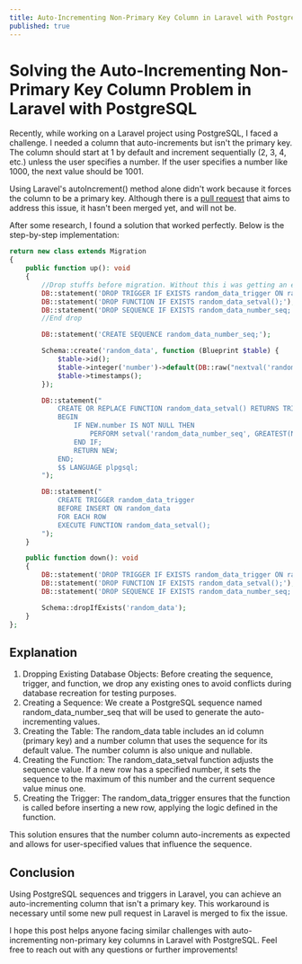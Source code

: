 ```yaml
---
title: Auto-Incrementing Non-Primary Key Column in Laravel with PostgreSQL
published: true
---
```


# Solving the Auto-Incrementing Non-Primary Key Column Problem in Laravel with PostgreSQL

Recently, while working on a Laravel project using PostgreSQL, I faced a challenge. I needed a column that auto-increments but isn't the primary key. The column should start at 1 by default and increment sequentially (2, 3, 4, etc.) unless the user specifies a number. If the user specifies a number like 1000, the next value should be 1001.

Using Laravel's autoIncrement() method alone didn't work because it forces the column to be a primary key. Although there is a [pull request](https://github.com/laravel/framework/pull/50155) that aims to address this issue, it hasn't been merged yet, and will not be.

After some research, I found a solution that worked perfectly. Below is the step-by-step implementation:

```php
return new class extends Migration
{
    public function up(): void
    {
        //Drop stuffs before migration. Without this i was getting an error when recreating database for tests porposes.
        DB::statement('DROP TRIGGER IF EXISTS random_data_trigger ON random_data;');
        DB::statement('DROP FUNCTION IF EXISTS random_data_setval();');
        DB::statement('DROP SEQUENCE IF EXISTS random_data_number_seq;');
        //End drop

        DB::statement('CREATE SEQUENCE random_data_number_seq;');

        Schema::create('random_data', function (Blueprint $table) {
            $table->id();
            $table->integer('number')->default(DB::raw("nextval('random_data_number_seq')"))->nullable()->unique();
            $table->timestamps();
        });

        DB::statement("
            CREATE OR REPLACE FUNCTION random_data_setval() RETURNS TRIGGER AS $$
            BEGIN
                IF NEW.number IS NOT NULL THEN
                    PERFORM setval('random_data_number_seq', GREATEST(NEW.number, nextval('random_data_number_seq') - 1));
                END IF;
                RETURN NEW;
            END;
            $$ LANGUAGE plpgsql;
        ");

        DB::statement("
            CREATE TRIGGER random_data_trigger
            BEFORE INSERT ON random_data
            FOR EACH ROW
            EXECUTE FUNCTION random_data_setval();
        ");
    }

    public function down(): void
    {
        DB::statement('DROP TRIGGER IF EXISTS random_data_trigger ON random_data;');
        DB::statement('DROP FUNCTION IF EXISTS random_data_setval();');
        DB::statement('DROP SEQUENCE IF EXISTS random_data_number_seq;');

        Schema::dropIfExists('random_data');
    }
};
```
## Explanation
1. Dropping Existing Database Objects: Before creating the sequence, trigger, and function, we drop any existing ones to avoid conflicts during database recreation for testing purposes.
2. Creating a Sequence: We create a PostgreSQL sequence named random_data_number_seq that will be used to generate the auto-incrementing values.
3. Creating the Table: The random_data table includes an id column (primary key) and a number column that uses the sequence for its default value. The number column is also unique and nullable.
4. Creating the Function: The random_data_setval function adjusts the sequence value. If a new row has a specified number, it sets the sequence to the maximum of this number and the current sequence value minus one.
5. Creating the Trigger: The random_data_trigger ensures that the function is called before inserting a new row, applying the logic defined in the function.

This solution ensures that the number column auto-increments as expected and allows for user-specified values that influence the sequence.

## Conclusion

Using PostgreSQL sequences and triggers in Laravel, you can achieve an auto-incrementing column that isn't a primary key. This workaround is necessary until some new pull request in Laravel is merged to fix the issue.

I hope this post helps anyone facing similar challenges with auto-incrementing non-primary key columns in Laravel with PostgreSQL. Feel free to reach out with any questions or further improvements!
